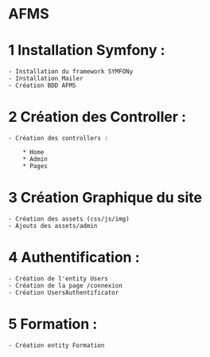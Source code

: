 # AFMS

# 1 Installation Symfony :
 
    - Installation du framework SYMFONy
    - Installation Mailer
    - Création BDD AFMS
    
# 2 Création des Controller :

    - Création des controllers :

        * Home
        * Admin
        * Pages

# 3 Création Graphique du site

    - Création des assets (css/js/img)
    - Ajouts des assets/admin

# 4 Authentification :

    - Création de l'entity Users
    - Création de la page /connexion
    - Création UsersAuthentificator

# 5 Formation :

    - Création entity Formation